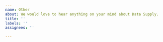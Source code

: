 ```yaml
---
name: Other
about: We would love to hear anything on your mind about Data Supply.
title: ''
labels: ''
assignees: ''

---
```

